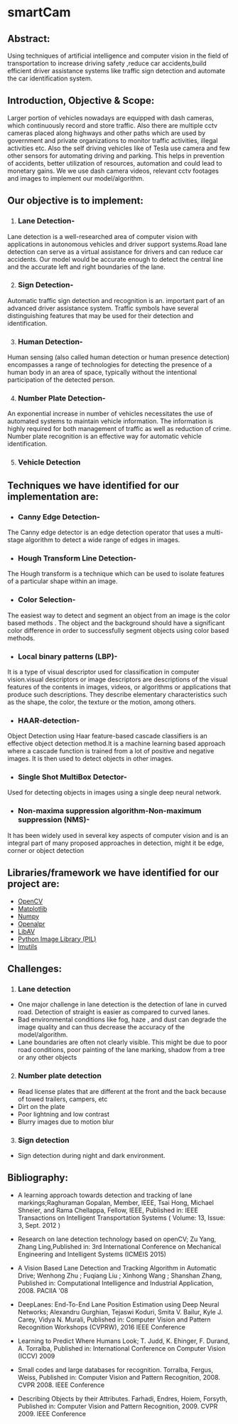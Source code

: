 # smartCam


## Abstract: 
Using techniques of artificial intelligence and computer vision in the field of transportation to increase driving safety ,reduce car accidents,build efficient driver assistance systems like traffic sign detection and automate the car identification system.


## Introduction, Objective & Scope: 
Larger portion of vehicles nowadays are equipped with dash cameras, which continuously record and store traffic. Also there are multiple cctv cameras placed along highways and other paths which are used by government and private organizations to monitor traffic activities, illegal activities etc. Also the self driving vehicles like of Tesla use camera and few other sensors for automating driving and parking. This helps in prevention of accidents, better utilization of resources, automation and could lead to monetary gains. We we use dash camera videos, relevant cctv footages and images to implement our model/algorithm.   

## Our objective is to implement:
1. ### Lane Detection-
Lane detection is a well-researched area of computer vision with applications in autonomous vehicles and driver support systems.Road lane detection can serve as a virtual assistance for drivers and can reduce car accidents. Our model would be accurate enough to detect the central line and the accurate left and right boundaries of the lane.

2. ### Sign Detection-
Automatic traffic sign detection and recognition is an. important part of an advanced driver assistance system. Traffic symbols have several distinguishing features that may be used for their detection and identification.

3. ### Human Detection- 
Human sensing (also called human detection or human presence detection) encompasses a range of technologies for detecting the presence of a human body in an area of space, typically without the intentional participation of the detected person.

4. ### Number Plate Detection- 
An exponential increase in number of vehicles necessitates the use of automated systems to maintain vehicle information. The information is highly required for both management of traffic as well as reduction of crime. Number plate recognition is an effective way for automatic vehicle identification.

5. ### Vehicle Detection

## Techniques we have identified for our implementation are: 

*  ### Canny Edge Detection- 
The Canny edge detector is an edge detection operator that uses a multi-stage algorithm to detect a wide range of edges in images.

*  ### Hough Transform Line Detection-  
The Hough transform is a technique which can be used to isolate features of a particular shape within an image.

*  ### Color Selection-  
The easiest way to detect and segment an object from an image is the color based methods . The object and the background should have a significant color difference in order to successfully  segment objects using color based methods.

*   ### Local binary patterns (LBP)-   
It is a type of visual descriptor used for classification in computer vision.visual descriptors or image descriptors are descriptions of the visual features of the contents in images, videos, or algorithms or applications that produce such descriptions. They describe elementary characteristics such as the shape, the color, the texture or the motion, among others.

*   ### HAAR-detection-   
Object Detection using Haar feature-based cascade classifiers is an effective object detection method.It is a machine learning based approach where a cascade function is trained from a lot of positive and negative images. It is then used to detect objects in other images.

*  ### Single Shot MultiBox Detector-
Used for detecting objects in images using a single deep neural network.

*  ### Non-maxima suppression algorithm-Non-maximum suppression (NMS)-
It has been widely used in several key aspects of computer vision and is an integral part of many proposed approaches in detection, might it be edge, corner or object detection





## Libraries/framework we have identified for our project are: 

* [OpenCV](https://opencv.org) 
* [Matplotlib](https://matplotlib.org/)
* [Numpy](http://www.numpy.org)
* [Openalpr](http://www.openalpr.com)
* [LibAV](https://www.libav.org) 
* [Python Image Library (PIL)](http://www.pythonware.com/products/pil/)
* [Imutils](https://github.com/jrosebr1/imutils)


## Challenges:
1.	### Lane detection
* One major challenge in lane detection is the detection of lane in curved road. Detection of straight is easier as compared to curved lanes.
* Bad environmental conditions like fog, haze , and dust can degrade the image quality and can thus decrease the accuracy of the model/algorithm.
* Lane boundaries are often not clearly visible. This might be due to poor road conditions, poor painting of the lane marking, shadow from a tree or any other objects

2.	### Number plate detection
* Read license plates that are different at the front and the back because of towed trailers, campers, etc
* Dirt on the plate 
* Poor lightning and low contrast
* Blurry images due to motion blur

3.	 ### Sign detection
* Sign detection during night and dark environment.





## Bibliography:

* A learning approach towards detection and tracking of lane markings;Raghuraman Gopalan, Member, IEEE, Tsai Hong, Michael Shneier, and Rama Chellappa, Fellow, IEEE, Published in: IEEE Transactions on Intelligent Transportation Systems ( Volume: 13, Issue: 3, Sept. 2012 )

* Research on lane detection technology based on openCV; Zu Yang, Zhang Ling,Published in: 3rd International Conference on Mechanical Engineering and Intelligent Systems (ICMEIS 2015)

* A Vision Based Lane Detection and Tracking Algorithm in Automatic Drive; Wenhong Zhu ;  Fuqiang Liu ;  Xinhong Wang ;  Shanshan Zhang, Published in: Computational Intelligence and Industrial Application, 2008. PACIIA '08

* DeepLanes: End-To-End Lane Position Estimation using Deep Neural Networks; Alexandru Gurghian, Tejaswi Koduri, Smita V. Bailur, Kyle J. Carey, Vidya N. Murali, Published in: Computer Vision and Pattern Recognition Workshops (CVPRW), 2016 IEEE Conference

*  Learning to Predict Where Humans Look; T. Judd, K. Ehinger, F. Durand, A. Torralba, Published in: International Conference on Computer Vision (ICCV) 2009

*  Small codes and large databases for recognition. Torralba, Fergus, Weiss, Published in: Computer Vision and Pattern Recognition, 2008. CVPR 2008. IEEE Conference

* Describing Objects by their Attributes. Farhadi, Endres, Hoiem, Forsyth, Published in: Computer Vision and Pattern Recognition, 2009. CVPR 2009. IEEE Conference

